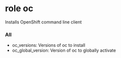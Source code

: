 # role oc

Installs OpenShift command line client

### All

* oc_versions: Versions of oc to install
* oc_global_version: Version of oc to globally activate
